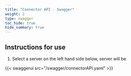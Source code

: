 ```yaml
---
title: "Connector API - Swagger"
weight: 2
type: swagger
toc_hide: true
hide_summary: true
---
```


## Instructions for use

1. Select a server on the left hand side below, server will be 





 {{< swaggerui src="/swagger/connectorAPI.yaml" >}}
